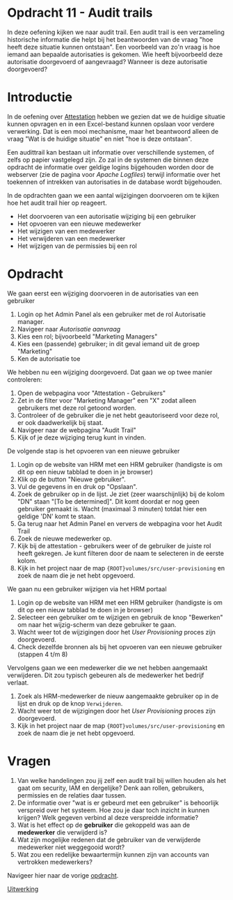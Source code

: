 # Opdracht 11 - Audit trails

In deze oefening kijken we naar audit trail. Een audit trail is een verzameling historische informatie die helpt bij
het beantwoorden van de vraag "hoe heeft deze situatie kunnen ontstaan". Een voorbeeld van zo'n vraag is hoe iemand
aan bepaalde autorisaties is gekomen. Wie heeft bijvoorbeeld deze autorisatie doorgevoerd of aangevraagd? Wanneer is
deze autorisatie doorgevoerd?

# Introductie

In de oefening over [Attestation](./Oefening%2008.MD) hebben we gezien dat we de huidige situatie kunnen opvragen en
in een Excel-bestand kunnen opslaan voor verdere verwerking. Dat is een mooi mechanisme, maar het beantwoord alleen de
vraag "Wat is de huidige situatie" en niet "hoe is deze ontstaan".

Een audittrail kan bestaan uit informatie over verschillende systemen, of zelfs op papier vastgelegd zijn. Zo zal in de
systemen die binnen deze opdracht de informatie over geldige logins bijgehouden worden door de webserver (zie de pagina
voor *Apache Logfiles*) terwijl informatie over het toekennen of intrekken van autorisaties in de database wordt
bijgehouden.

In de opdrachten gaan we een aantal wijzigingen doorvoeren om te kijken hoe het audit trail hier op reageert.

* Het doorvoeren van een autorisatie wijziging bij een gebruiker
* Het opvoeren van een nieuwe medewerker
* Het wijzigen van een medewerker
* Het verwijderen van een medewerker
* Het wijzigen van de permissies bij een rol

# Opdracht

We gaan eerst een wijziging doorvoeren in de autorisaties van een gebruiker

1. Login op het Admin Panel als een gebruiker met de rol Autorisatie manager.
2. Navigeer naar *Autorisatie aanvraag*
3. Kies een rol; bijvoorbeeld "Marketing Managers"
4. Kies een (passende) gebruiker; in dit geval iemand uit de groep "Marketing"
5. Ken de autorisatie toe

We hebben nu een wijziging doorgevoerd. Dat gaan we op twee manier controleren:

1. Open de webpagina voor "Attestation - Gebruikers"
2. Zet in de filter voor "Marketing Manager" een "X" zodat alleen gebruikers met deze rol getoond worden.
3. Controleer of de gebruiker die je net hebt geautoriseerd voor deze rol, er ook daadwerkelijk bij staat.
4. Navigeer naar de webpagina "Audit Trail"
5. Kijk of je deze wijziging terug kunt in vinden.

De volgende stap is het opvoeren van een nieuwe gebruiker

1. Login op de website van HRM met een HRM gebruiker (handigste is om dit op een nieuw tabblad te doen in je browser)
2. Klik op de button "Nieuwe gebruiker".
3. Vul de gegevens in en druk op "Opslaan".
4. Zoek de gebruiker op in de lijst. Je ziet (zeer waarschijnlijk) bij de kolom "DN" staan "[To be determined]". Dit
   komt
   doordat er nog geen gebruiker gemaakt is. Wacht (maximaal 3 minuten) totdat hier een geldige 'DN' komt te staan.
5. Ga terug naar het Admin Panel en ververs de webpagina voor het Audit Trail
6. Zoek de nieuwe medewerker op.
7. Kijk bij de attestation - gebruikers weer of de gebruiker de juiste rol heeft gekregen. Je kunt filteren door de
   naam te selecteren in de eerste kolom.
8. Kijk in het project naar de map `{ROOT}volumes/src/user-provisioning` en zoek de naam die je net hebt opgevoerd.

We gaan nu een gebruiker wijzigen via het HRM portaal

1. Login op de website van HRM met een HRM gebruiker (handigste is om dit op een nieuw tabblad te doen in je browser)
2. Selecteer een gebruiker om te wijzigen en gebruik de knop "Bewerken" om naar het wijzig-scherm van deze gebruiker
   te gaan.
3. Wacht weer tot de wijzigingen door het *User Provisioning* proces zijn doorgevoerd.
4. Check dezelfde bronnen als bij het opvoeren van een nieuwe gebruiker (stappen 4 t/m 8)

Vervolgens gaan we een medewerker die we net hebben aangemaakt verwijderen. Dit zou typisch gebeuren als de medewerker
het bedrijf verlaat.

1. Zoek als HRM-medewerker de nieuw aangemaakte gebruiker op in de lijst en druk op de knop `Verwijderen`.
2. Wacht weer tot de wijzigingen door het *User Provisioning* proces zijn doorgevoerd.
3. Kijk in het project naar de map `{ROOT}volumes/src/user-provisioning` en zoek de naam die je net hebt opgevoerd.

# Vragen

1. Van welke handelingen zou jij zelf een audit trail bij willen houden als het gaat om security, IAM en dergelijke?
   Denk aan rollen, gebruikers, permissies en de relaties daar tussen.
2. De informatie over "wat is er gebeurd met een gebruiker" is behoorlijk verspreid over het systeem. Hoe zou je daar
   toch inzicht in kunnen krijgen? Welk gegeven verbind al deze verspreidde informatie?
3. Wat is het effect op de **gebruiker** die gekoppeld was aan de **medewerker** die verwijderd is?
4. Wat zijn mogelijke redenen dat de gebruiker van de verwijderde medewerker niet weggegooid wordt?
5. Wat zou een redelijke bewaartermijn kunnen zijn van accounts van vertrokken medewerkers?

Navigeer hier naar de vorige [opdracht](./Oefening%2011.MD).


[Uitwerking](./Oplossingen-11.MD)
